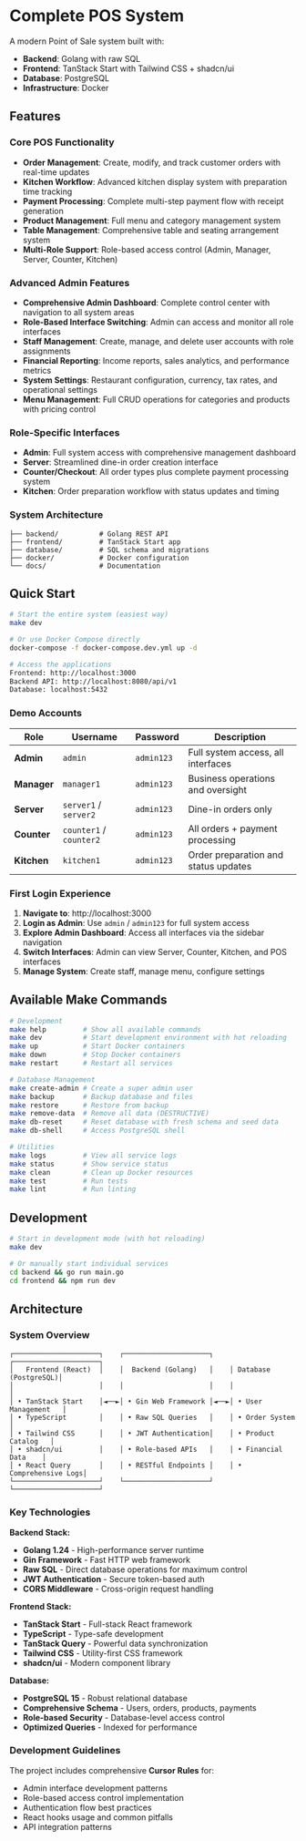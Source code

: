# Complete POS System

A modern Point of Sale system built with:
- **Backend**: Golang with raw SQL
- **Frontend**: TanStack Start with Tailwind CSS + shadcn/ui
- **Database**: PostgreSQL
- **Infrastructure**: Docker

## Features

### Core POS Functionality
- **Order Management**: Create, modify, and track customer orders with real-time updates
- **Kitchen Workflow**: Advanced kitchen display system with preparation time tracking
- **Payment Processing**: Complete multi-step payment flow with receipt generation
- **Product Management**: Full menu and category management system
- **Table Management**: Comprehensive table and seating arrangement system
- **Multi-Role Support**: Role-based access control (Admin, Manager, Server, Counter, Kitchen)

### Advanced Admin Features
- **Comprehensive Admin Dashboard**: Complete control center with navigation to all system areas
- **Role-Based Interface Switching**: Admin can access and monitor all role interfaces
- **Staff Management**: Create, manage, and delete user accounts with role assignments
- **Financial Reporting**: Income reports, sales analytics, and performance metrics
- **System Settings**: Restaurant configuration, currency, tax rates, and operational settings
- **Menu Management**: Full CRUD operations for categories and products with pricing control

### Role-Specific Interfaces
- **Admin**: Full system access with comprehensive management dashboard
- **Server**: Streamlined dine-in order creation interface
- **Counter/Checkout**: All order types plus complete payment processing system
- **Kitchen**: Order preparation workflow with status updates and timing

### System Architecture
```
├── backend/          # Golang REST API
├── frontend/         # TanStack Start app
├── database/         # SQL schema and migrations
├── docker/           # Docker configuration
└── docs/             # Documentation
```

## Quick Start

```bash
# Start the entire system (easiest way)
make dev

# Or use Docker Compose directly
docker-compose -f docker-compose.dev.yml up -d

# Access the applications
Frontend: http://localhost:3000
Backend API: http://localhost:8080/api/v1
Database: localhost:5432
```

### Demo Accounts

| Role | Username | Password | Description |
|------|----------|----------|-------------|
| **Admin** | `admin` | `admin123` | Full system access, all interfaces |
| **Manager** | `manager1` | `admin123` | Business operations and oversight |
| **Server** | `server1` / `server2` | `admin123` | Dine-in orders only |
| **Counter** | `counter1` / `counter2` | `admin123` | All orders + payment processing |
| **Kitchen** | `kitchen1` | `admin123` | Order preparation and status updates |

### First Login Experience
1. **Navigate to**: http://localhost:3000
2. **Login as Admin**: Use `admin` / `admin123` for full system access
3. **Explore Admin Dashboard**: Access all interfaces via the sidebar navigation
4. **Switch Interfaces**: Admin can view Server, Counter, Kitchen, and POS interfaces
5. **Manage System**: Create staff, manage menu, configure settings

## Available Make Commands

```bash
# Development
make help         # Show all available commands
make dev          # Start development environment with hot reloading
make up           # Start Docker containers
make down         # Stop Docker containers
make restart      # Restart all services

# Database Management
make create-admin # Create a super admin user
make backup       # Backup database and files
make restore      # Restore from backup
make remove-data  # Remove all data (DESTRUCTIVE)
make db-reset     # Reset database with fresh schema and seed data
make db-shell     # Access PostgreSQL shell

# Utilities
make logs         # View all service logs
make status       # Show service status
make clean        # Clean up Docker resources
make test         # Run tests
make lint         # Run linting
```

## Development

```bash
# Start in development mode (with hot reloading)
make dev

# Or manually start individual services
cd backend && go run main.go
cd frontend && npm run dev
```

## Architecture

### System Overview
```
┌─────────────────────┐    ┌─────────────────────┐    ┌─────────────────────┐
│   Frontend (React)  │    │  Backend (Golang)   │    │ Database (PostgreSQL)│
│                     │    │                     │    │                     │
│ • TanStack Start    │◄──►│ • Gin Web Framework │◄──►│ • User Management   │
│ • TypeScript        │    │ • Raw SQL Queries   │    │ • Order System      │
│ • Tailwind CSS      │    │ • JWT Authentication│    │ • Product Catalog   │
│ • shadcn/ui         │    │ • Role-based APIs   │    │ • Financial Data    │
│ • React Query       │    │ • RESTful Endpoints │    │ • Comprehensive Logs│
└─────────────────────┘    └─────────────────────┘    └─────────────────────┘
```

### Key Technologies

**Backend Stack:**
- **Golang 1.24** - High-performance server runtime
- **Gin Framework** - Fast HTTP web framework
- **Raw SQL** - Direct database operations for maximum control
- **JWT Authentication** - Secure token-based auth
- **CORS Middleware** - Cross-origin request handling

**Frontend Stack:**
- **TanStack Start** - Full-stack React framework
- **TypeScript** - Type-safe development
- **TanStack Query** - Powerful data synchronization
- **Tailwind CSS** - Utility-first CSS framework
- **shadcn/ui** - Modern component library

**Database:**
- **PostgreSQL 15** - Robust relational database
- **Comprehensive Schema** - Users, orders, products, payments
- **Role-based Security** - Database-level access control
- **Optimized Queries** - Indexed for performance

### Development Guidelines
The project includes comprehensive **Cursor Rules** for:
- Admin interface development patterns
- Role-based access control implementation
- Authentication flow best practices
- React hooks usage and common pitfalls
- API integration patterns

